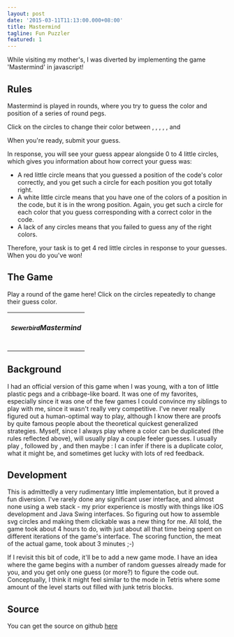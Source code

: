 ```yaml
---
layout: post
date: '2015-03-11T11:13:00.000+08:00'
title: Mastermind
tagline: Fun Puzzler
featured: 1
---
```


While visiting my mother's, I was diverted by implementing the game 'Mastermind' in javascript!

## Rules

Mastermind is played in rounds, where you try to guess the color and position of a series of round pegs. 

Click on the circles to change their color between <span id="redR" title="red"></span>, <span id="orangeR" title="orange"></span>, <span id="greenR" title="green"></span>, <span id="blueR" title="blue"></span>, <span id="yellowR" title="yellow"></span>, and <span id="whiteR" title="white"></span> 

When you're ready, submit your guess. 

In response, you will see your guess appear alongside 0 to 4 little circles, which gives you information about how correct your guess was:

- A red little circle <span id="lilredR" title="little red"></span> means that you guessed a position of the code's color correctly, and you get such a circle for each position you got totally right.
- A white little circle <span id="lilwhiteR" title="little white"></span> means that you have one of the colors of a position in the code, but it is in the wrong position. Again, you get such a circle for each color that you guess corresponding with a correct color in the code.
- A lack of any circles means that you failed to guess any of the right colors.

Therefore, your task is to get 4 red little circles in response to your guesses. When you do you've won!

## The Game

Play a round of the game here! Click on the circles repeatedly to change their guess color.

<table class="table-bordered">
  <tr>
    <td align="center">
      <h5><small>Sewerbird</small>Mastermind</h5>
    </td>
  </tr>
  <tr>
    <td>
      <div id="description"></div>
    </td>
  </tr>
  <tr>
    <td>
      <div id="input"></div>
    </td>
  </tr>
</table>

## Background

I had an official version of this game when I was young, with a ton of little plastic pegs and a cribbage-like board. It was one of my favorites, especially since it was one of the few games I could convince my siblings to play with me, since it wasn't really very competitive. I've never really figured out a human-optimal way to play, although I know there are proofs by quite famous people about the theoretical quickest generalized strategies. Myself, since I always play where a color can be duplicated (the rules reflected above), will usually play a couple feeler guesses. I usually play <span id="rrgg"></span>, followed by <span id="bbww"></span>, and then maybe <span id="yyoo"></span>: I can infer if there is a duplicate color, what it might be, and sometimes get lucky with lots of red feedback.

## Development

This is admittedly a very rudimentary little implementation, but it proved a fun diversion. I've rarely done any significant user interface, and almost none using a web stack - my prior experience is mostly with things like iOS development and Java Swing interfaces. So figuring out how to assemble svg circles and making them clickable was a new thing for me. All told, the game took about 4 hours to do, with just about all that time being spent on different iterations of the game's interface. The scoring function, the meat of the actual game, took about 3 minutes ;-)

If I revisit this bit of code, it'll be to add a new game mode. I have an idea where the game begins with a number of random guesses already made for you, and you get only one guess (or more?) to figure the code out. Conceptually, I think it might feel similar to the mode in Tetris where some amount of the level starts out filled with junk tetris blocks.

## Source
You can get the source on github [here](https://github.com/sewerbird/Mastermind)

<script type='text/javascript' src="/scripts/mastermind/lib/lodash.js"></script>
<script type='text/javascript' src="/scripts/mastermind/client.js"></script>
<script>
  var ccc = generateNewCode(4)
  showColorInput("input")
  var ruleCircleSize = 8
  document.getElementById('redR').appendChild(makeCircle('redx','red',ruleCircleSize))
  document.getElementById('orangeR').appendChild(makeCircle('orangex','orange',ruleCircleSize))
  document.getElementById('yellowR').appendChild(makeCircle('yellowx','yellow',ruleCircleSize))
  document.getElementById('greenR').appendChild(makeCircle('greenx','green',ruleCircleSize))
  document.getElementById('blueR').appendChild(makeCircle('bluex','blue',ruleCircleSize))
  document.getElementById('whiteR').appendChild(makeCircle('whitex','white',ruleCircleSize))
  document.getElementById('lilwhiteR').appendChild(makeCircle('lilwhitex','white',ruleCircleSize / 2))
  document.getElementById('lilredR').appendChild(makeCircle('lilredx','red',ruleCircleSize / 2))
  constructGuessLineUI(['red','red','green','green'], {}, 'rrgg',"span")
  constructGuessLineUI(['blue','blue','white','white'], {}, 'bbww',"span")
  constructGuessLineUI(['yellow','yellow','orange','orange'], {}, 'yyoo',"span")
</script>

